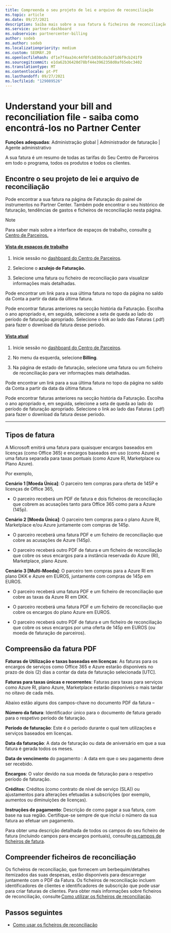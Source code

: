 ```yaml
---
title: Compreenda o seu projeto de lei e arquivo de reconciliação
ms.topic: article
ms.date: 09/27/2021
description: Saiba mais sobre a sua fatura & ficheiros de reconciliação. A sua conta mostra as tarifas do Partner Center em todo o programa, produtos e clientes para esse período mensal.
ms.service: partner-dashboard
ms.subservice: partnercenter-billing
author: sodeb
ms.author: sodeb
ms.localizationpriority: medium
ms.custom: SEOMAY.20
ms.openlocfilehash: df1e7f4aa34c44f0fcb030cda3df1d6f9cb241f9
ms.sourcegitcommit: e1da62b36420d78bf44e3962358d0af65ebc3402
ms.translationtype: MT
ms.contentlocale: pt-PT
ms.lasthandoff: 09/27/2021
ms.locfileid: "129089526"
---
```

# <a name="understand-your-bill-and-reconciliation-file---learn-how-to-find-them-in-partner-center"></a>Understand your bill and reconciliation file - saiba como encontrá-los no Partner Center

**Funções adequadas**: Administração global | Administrador de faturação | Agente administrativo

A sua fatura é um resumo de todas as tarifas do Seu Centro de Parceiros em todo o programa, todos os produtos e todos os clientes.

## <a name="find-your-bill-and-reconciliation-file"></a>Encontre o seu projeto de lei e arquivo de reconciliação

Pode encontrar a sua fatura na página de Faturação do painel de instrumentos no Partner Center. Também pode encontrar o seu histórico de faturação, tendências de gastos e ficheiros de reconciliação nesta página.

> [!NOTE]
> Para saber mais sobre a interface de espaços de trabalho, consulte [o Centro de Parceiros.](get-around-partner-center.md#turn-workspaces-on-and-off)

#### <a name="workspaces-view"></a>[Vista de espaços de trabalho](#tab/workspaces-view)

1. Inicie sessão no [dashboard do Centro de Parceiros](https://partner.microsoft.com/dashboard/home).

2. Selecione o **azulejo de Faturação.**

3. Selecione uma fatura ou ficheiro de reconciliação para visualizar informações mais detalhadas.

Pode encontrar um link para a sua última fatura no topo da página no saldo da Conta a partir da data da última fatura.

Pode encontrar faturas anteriores na secção história da Faturação. Escolha o ano apropriado e, em seguida, selecione a seta de queda ao lado do período de faturação apropriado. Selecione o link ao lado das Faturas (.pdf) para fazer o download da fatura desse período.

#### <a name="current-view"></a>[Vista atual](#tab/current-view)

1. Inicie sessão no [dashboard do Centro de Parceiros](https://partner.microsoft.com/dashboard/home).

2. No menu da esquerda, selecione **Billing**.

3. Na página de estado de faturação, selecione uma fatura ou um ficheiro de reconciliação para ver informações mais detalhadas.

Pode encontrar um link para a sua última fatura no topo da página no saldo da Conta a partir da data da última fatura.

Pode encontrar faturas anteriores na secção história da Faturação. Escolha o ano apropriado e, em seguida, selecione a seta de queda ao lado do período de faturação apropriado. Selecione o link ao lado das Faturas (.pdf) para fazer o download da fatura desse período.

* * *

## <a name="invoice-types"></a>Tipos de fatura

A Microsoft emitirá uma fatura para quaisquer encargos baseados em licenças (como Office 365) e encargos baseados em uso (como Azure) e uma fatura separada para taxas pontuais (como Azure RI, Marketplace ou Plano Azure).

Por exemplo,  

**Cenário 1 [Moeda Única]**: O parceiro tem compras para oferta de 145P e licenças de Office 365,  

- O parceiro receberá um PDF de fatura e dois ficheiros de reconciliação que cobrem as acusações tanto para Office 365 como para a Azure (145p).  

**Cenário 2 [Moeda Única]**: O parceiro tem compras para o plano Azure RI, Marketplace e/ou Azure juntamente com compras de 145p.

- O parceiro receberá uma fatura PDF e um ficheiro de reconciliação que cobre as acusações de Azure (145p). 

- O parceiro receberá outro PDF de fatura e um ficheiro de reconciliação que cobre os seus encargos para a instância reservada do Azure (RI), Marketplace, plano Azure. 

**Cenário 3 [Multi-Moeda]**: O parceiro tem compras para a Azure RI em plano DKK e Azure em EUROS, juntamente com compras de 145p em EUROS.

- O parceiro receberá uma fatura PDF e um ficheiro de reconciliação que cobre as taxas da Azure RI em DKK. 

- O parceiro receberá uma fatura PDF e um ficheiro de reconciliação que cobre os encargos do plano Azure em EUROS. 

- O parceiro receberá outro PDF de fatura e um ficheiro de reconciliação que cobre os seus encargos por uma oferta de 145p em EUROS (ou moeda de faturação de parceiros). 

## <a name="understanding-invoice-pdf"></a>Compreensão da fatura PDF 

**Faturas de Utilização e taxas baseadas em licenças**: As faturas para os encargos de serviços como Office 365 e Azure estarão disponíveis no prazo de dois (2) dias a contar da data de faturação selecionada [UTC].  

**Faturas para taxas únicas e recorrentes**: Faturas para taxas para serviços como Azure RI, plano Azure, Marketplace estarão disponíveis o mais tardar no oitavo de cada mês.  

Abaixo estão alguns dos campos-chave no documento PDF da fatura –

**Número da fatura**: Identificador único para o documento de fatura gerado para o respetivo período de faturação. 

**Período de faturação**: Este é o período durante o qual tem utilizações e serviços baseados em licenças. 

**Data da faturação**: A data de faturação ou data de aniversário em que a sua fatura é gerada todos os meses. 

**Data de vencimento** do pagamento : A data em que o seu pagamento deve ser recebido. 

**Encargos**: O valor devido na sua moeda de faturação para o respetivo período de faturação. 

**Créditos**: Créditos (como contrato de nível de serviço (SLA)) ou ajustamentos para alterações efetuadas a subscrições (por exemplo, aumentos ou diminuições de licenças). 

**Instruções de pagamento**: Descrição de como pagar a sua fatura, com base na sua região. Certifique-se sempre de que inclui o número da sua fatura ao efetuar um pagamento. 

Para obter uma descrição detalhada de todos os campos do seu ficheiro de fatura (incluindo campos para encargos pontuais), consulte [os campos de ficheiros de fatura](invoice-file.md). 

## <a name="understand-reconciliation-files"></a>Compreender ficheiros de reconciliação

 Os ficheiros de reconciliação, que fornecem um berbequim/detalhes itemizados das suas despesas, estão disponíveis para descarregar juntamente com o PDF da Fatura. Os ficheiros de reconciliação incluem identificadores de clientes e identificadores de subscrição que pode usar para criar faturas de clientes. Para obter mais informações sobre ficheiros de reconciliação, consulte [Como utilizar os ficheiros de reconciliação](use-the-reconciliation-files.md). 

## <a name="next-steps"></a>Passos seguintes

- [Como usar os ficheiros de reconciliação](use-the-reconciliation-files.md)